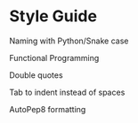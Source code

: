 # Style Guide

Naming with Python/Snake case

Functional Programming

Double quotes

Tab to indent instead of spaces

AutoPep8 formatting

